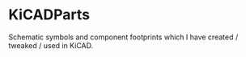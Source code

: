 KiCADParts
==========

Schematic symbols and component footprints which I have created / tweaked / used in KiCAD.
